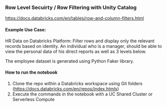 ### Row Level Secuirty / Row Filtering with Unity Catalog

https://docs.databricks.com/en/tables/row-and-column-filters.html

#### Example Use Case:

HR Data on Databricks Platform: Filter rows and display only the relevant records based on identity. An individual who is a manager, should be able to view the personal data of his direct reports as well as 3 levels below.

The employee dataset is generated using Python Faker library.

#### How to run the notebook
1. Clone the repo within a Databricks workspace using Git folders (https://docs.databricks.com/en/repos/index.htmls)
2. Execute the commands in the notebook with a UC Shared Cluster or Serverless Compute
